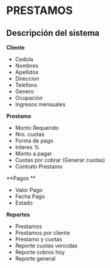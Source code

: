 # PRESTAMOS

## Descripción del sistema ##


**Cliente**

* Cedula
* Nombres
* Apellidos
* Direccion
* Telefono
* Genero
* Ocupación
* Ingresos mensuales


**Prestamo**
 
* Monto Requerido
* Nro. cuotas
* Forma de pago
* Interes %
* Monto a pagar 
* Cuotas por cobrar (Generar cuotas)
* Contrato Prestamo

**Pagos **
 
* Valor Pago
* Fecha Pago
* Estado


**Reportes**
 
* Prestamos
* Prestamos por cliente
* Prestamo y cuotas
* Reporte cuotas vencidas
* Reporte cobros hoy
* Reporte general


